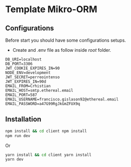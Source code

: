# Template Mikro-ORM

## Configurations

Before start you should have some configurations setups.

- Create and .env file as follow inside *root* folder.

```dosini
DB_URI=localhost
DB_PORT=3306
JWT_COOKIE_EXPIRES_IN=90
NODE_ENV=development
JWT_SECRET=perreointenso
JWT_EXPIRES_IN=90d
EMAIL_FROM=Crhistian
EMAIL_HOST=smtp.ethereal.email
EMAIL_PORT=587
EMAIL_USERNAME=francisco.gislason92@ethereal.email
EMAIL_PASSWORD=a47G99RgJkGmZFUX9q
```

## Installation

```sh
npm install && cd client npm install
npm run dev
```

Or

```sh
yarn install && cd client yarn install
yarn dev 
```
